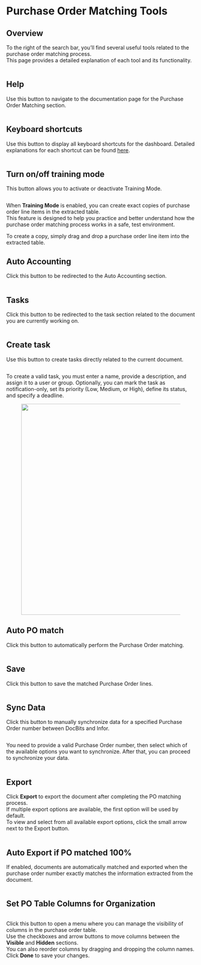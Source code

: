 # Purchase Order Matching Tools

## Overview

To the right of the search bar, you’ll find several useful tools related to the purchase order matching process.\
This page provides a detailed explanation of each tool and its functionality.

<figure><img src="../../../.gitbook/assets/po_match_tools_0.png" alt=""><figcaption></figcaption></figure>

## Help

Use this button to navigate to the documentation page for the Purchase Order Matching section.

<figure><img src="../../../.gitbook/assets/po_match_tools.png" alt=""><figcaption></figcaption></figure>

## Keyboard shortcuts

Use this button to display all keyboard shortcuts for the dashboard. Detailed explanations for each shortcut can be found [here](keyboard-shortcuts.md).

<figure><img src="../../../.gitbook/assets/po_match_tools_2.png" alt=""><figcaption></figcaption></figure>

## Turn on/off training mode

This button allows you to activate or deactivate Training Mode.

<figure><img src="../../../.gitbook/assets/po_match_tools_3 (1).png" alt=""><figcaption></figcaption></figure>

When **Training Mode** is enabled, you can create exact copies of purchase order line items in the extracted table.\
This feature is designed to help you practice and better understand how the purchase order matching process works in a safe, test environment.

To create a copy, simply drag and drop a purchase order line item into the extracted table.

## Auto Accounting

Click this button to be redirected to the Auto Accounting section.

<figure><img src="../../../.gitbook/assets/po_match_tools_12.png" alt=""><figcaption></figcaption></figure>

## Tasks

Click this button to be redirected to the task section related to the document you are currently working on.

<figure><img src="../../../.gitbook/assets/po_match_tools_4.png" alt=""><figcaption></figcaption></figure>

## Create task

Use this button to create tasks directly related to the current document.

<figure><img src="../../../.gitbook/assets/po_match_tools_5.png" alt=""><figcaption></figcaption></figure>

To create a valid task, you must enter a name, provide a description, and assign it to a user or group. Optionally, you can mark the task as notification-only, set its priority (Low, Medium, or High), define its status, and specify a deadline.

<figure><img src="../../../.gitbook/assets/po_match_tools_9.png" alt="" width="563"><figcaption></figcaption></figure>

## Auto PO match

Click this button to automatically perform the Purchase Order matching.

<figure><img src="../../../.gitbook/assets/po_match_tools_6.png" alt=""><figcaption></figcaption></figure>

## Save

Click this button to save the matched Purchase Order lines.

<figure><img src="../../../.gitbook/assets/po_match_tools_7.png" alt=""><figcaption></figcaption></figure>

## Sync Data

Click this button to manually synchronize data for a specified Purchase Order number between DocBits and Infor.

<figure><img src="../../../.gitbook/assets/po_match_tools_8.png" alt=""><figcaption></figcaption></figure>

You need to provide a valid Purchase Order number, then select which of the available options you want to synchronize. After that, you can proceed to synchronize your data.

<figure><img src="../../../.gitbook/assets/po_match_tools_10.png" alt=""><figcaption></figcaption></figure>

## Export

Click **Export** to export the document after completing the PO matching process.\
If multiple export options are available, the first option will be used by default.\
To view and select from all available export options, click the small arrow next to the Export button.

<figure><img src="../../../.gitbook/assets/po_match_tools_11.png" alt=""><figcaption></figcaption></figure>

## Auto Export if PO matched 100%

If enabled, documents are automatically matched and exported when the purchase order number exactly matches the information extracted from the document.

<figure><img src="../../../.gitbook/assets/po_match_tools_13.png" alt=""><figcaption></figcaption></figure>

## Set PO Table Columns for Organization

<figure><img src="../../../.gitbook/assets/dashboard_tools_11 (1).png" alt=""><figcaption></figcaption></figure>

Click this button to open a menu where you can manage the visibility of columns in the purchase order table.\
Use the checkboxes and arrow buttons to move columns between the **Visible** and **Hidden** sections.\
You can also reorder columns by dragging and dropping the column names.\
Click **Done** to save your changes.

<figure><img src="../../../.gitbook/assets/po_match_6.png" alt=""><figcaption></figcaption></figure>

